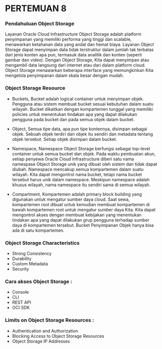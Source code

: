 # PERTEMUAN 8
### Pendahuluan Object Storage 
Layanan Oracle Cloud Infrastructure Object Storage adalah platform penyimpanan yang memiliki performa yang tinggi dan scalable,  menawarkan ketahanan data yang andal dan hemat biaya. Layanan Object Storage dapat menyimpan data tidak terstruktur dalam jumlah tak terbatas dari jenis konten apa pun, termasuk data analitik dan konten (seperti gambar dan video). Dengan Object Storage, Kita dapat menyimpan atau mengambil data langsung dari internet atau dari dalam platform cloud. Object Storage menawarkan beberapa interface yang memungkinkan Kita mengelola penyimpanan dalam skala besar dengan mudah.

### Object Storage Resource
* Buckets, 
Bucket adalah logical container untuk menyimpan objek. Pengguna atau sistem membuat bucket sesuai kebutuhan dalam suatu wilayah.
Bucket dikaitkan dengan kompartemen tunggal yang memiliki policies untuk menentukan tindakan apa yang dapat dilakukan pengguna pada bucket dan pada semua objek dalam bucket.

* Object, 
Semua tipe data, apa pun tipe kontennya, disimpan sebagai objek. Sebuah objek terdiri dari objek itu sendiri dan metadata tentang objek tersebut. Setiap objek disimpan dalam bucket.

* Namespace,
Namespace Object Storage berfungsi sebagai top-level container untuk semua bucket dan objek. Pada waktu pembuatan akun, setiap penyewa Oracle Cloud Infrastructure diberi satu nama namespase Object Storage unik yang dibuat oleh sistem dan tidak dapat diubah.
Namespace mencakup semua kompartemen dalam suatu wilayah. Kita dapat mengontrol nama bucket, tetapi nama bucket tersebut harus unik dalam namespace. Meskipun namespace adalah khusus wilayah, nama namespace itu sendiri sama di semua wilayah.

* Compartment,
Kompartemen adalah primary block building yang digunakan untuk mengatur sumber daya cloud. Saat sewa, kompartemen root dibuat untuk kemudian membuat kompartemen di bawah kompartemen root untuk mengatur sumber daya Kita. 
Kita dapat mengontrol akses dengan membuat kebijakan yang menentukan tindakan apa yang dapat dilakukan grup pengguna terhadap sumber daya di kompartemen tersebut. Bucket Penyimpanan Objek hanya bisa ada di satu kompartemen.

### Object Storage Characteristics
* Strong Consistency
* Durability
* Custom Metadata
* Security

### Cara akses Object Storage :
* Console
* CLI
* REST API
* OCI SDK

### Limits on Object Storage Resources :
* Authentication and Authorization
* Blocking Access to Object Storage Resources
* Object Storage IP Addresses

